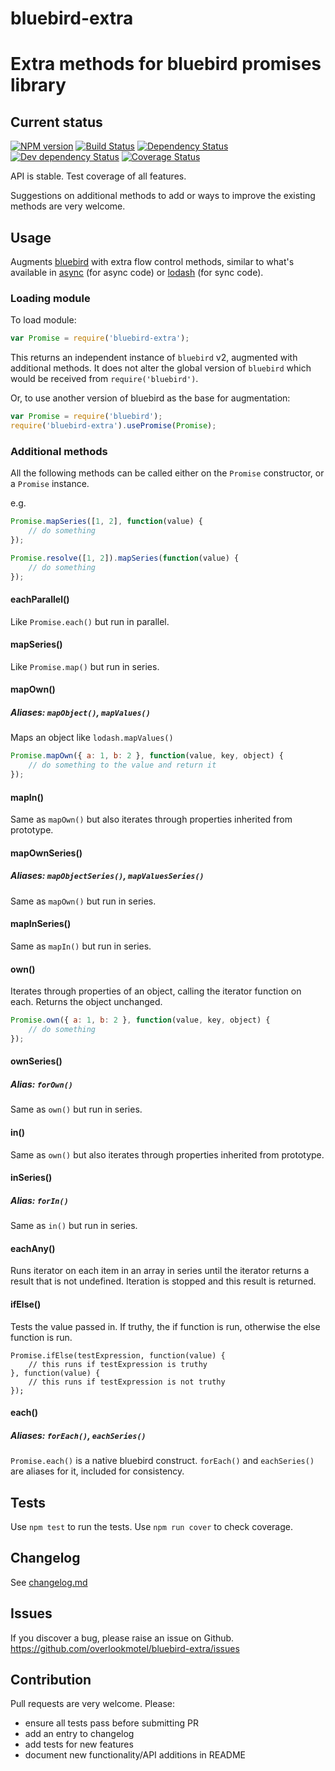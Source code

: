 # bluebird-extra

# Extra methods for bluebird promises library

## Current status

[![NPM version](https://img.shields.io/npm/v/bluebird-extra.svg)](https://www.npmjs.com/package/bluebird-extra)
[![Build Status](https://img.shields.io/travis/overlookmotel/bluebird-extra/master.svg)](http://travis-ci.org/overlookmotel/bluebird-extra)
[![Dependency Status](https://img.shields.io/david/overlookmotel/bluebird-extra.svg)](https://david-dm.org/overlookmotel/bluebird-extra)
[![Dev dependency Status](https://img.shields.io/david/dev/overlookmotel/bluebird-extra.svg)](https://david-dm.org/overlookmotel/bluebird-extra)
[![Coverage Status](https://img.shields.io/coveralls/overlookmotel/bluebird-extra/master.svg)](https://coveralls.io/r/overlookmotel/bluebird-extra)

API is stable. Test coverage of all features.

Suggestions on additional methods to add or ways to improve the existing methods are very welcome.

## Usage

Augments [bluebird](https://www.npmjs.com/package/bluebird) with extra flow control methods, similar to what's available in [async](https://www.npmjs.com/package/async) (for async code) or [lodash](https://www.npmjs.com/package/lodash) (for sync code).

### Loading module

To load module:

```js
var Promise = require('bluebird-extra');
```

This returns an independent instance of `bluebird` v2, augmented with additional methods. It does not alter the global version of `bluebird` which would be received from `require('bluebird')`.

Or, to use another version of bluebird as the base for augmentation:

```js
var Promise = require('bluebird');
require('bluebird-extra').usePromise(Promise);
```

### Additional methods

All the following methods can be called either on the `Promise` constructor, or a `Promise` instance.

e.g.
```js
Promise.mapSeries([1, 2], function(value) {
	// do something
});

Promise.resolve([1, 2]).mapSeries(function(value) {
	// do something
});

```

#### eachParallel()

Like `Promise.each()` but run in parallel.

#### mapSeries()

Like `Promise.map()` but run in series.

#### mapOwn()
##### Aliases: `mapObject()`, `mapValues()`

Maps an object like `lodash.mapValues()`

```js
Promise.mapOwn({ a: 1, b: 2 }, function(value, key, object) {
	// do something to the value and return it
});
```

#### mapIn()

Same as `mapOwn()` but also iterates through properties inherited from prototype.

#### mapOwnSeries()
##### Aliases: `mapObjectSeries()`, `mapValuesSeries()`

Same as `mapOwn()` but run in series.

#### mapInSeries()

Same as `mapIn()` but run in series.

#### own()

Iterates through properties of an object, calling the iterator function on each. Returns the object unchanged.

```js
Promise.own({ a: 1, b: 2 }, function(value, key, object) {
	// do something
});
```

#### ownSeries()
##### Alias: `forOwn()`

Same as `own()` but run in series.

#### in()

Same as `own()` but also iterates through properties inherited from prototype.

#### inSeries()
##### Alias: `forIn()`

Same as `in()` but run in series.

#### eachAny()

Runs iterator on each item in an array in series until the iterator returns a result that is not undefined. Iteration is stopped and this result is returned.

#### ifElse()

Tests the value passed in. If truthy, the if function is run, otherwise the else function is run.

```
Promise.ifElse(testExpression, function(value) {
	// this runs if testExpression is truthy
}, function(value) {
	// this runs if testExpression is not truthy
});
```

#### each()
##### Aliases: `forEach()`, `eachSeries()`

`Promise.each()` is a native bluebird construct. `forEach()` and `eachSeries()` are aliases for it, included for consistency.

## Tests

Use `npm test` to run the tests. Use `npm run cover` to check coverage.

## Changelog

See [changelog.md](https://github.com/overlookmotel/bluebird-extra/blob/master/changelog.md)

## Issues

If you discover a bug, please raise an issue on Github. https://github.com/overlookmotel/bluebird-extra/issues

## Contribution

Pull requests are very welcome. Please:

* ensure all tests pass before submitting PR
* add an entry to changelog
* add tests for new features
* document new functionality/API additions in README
